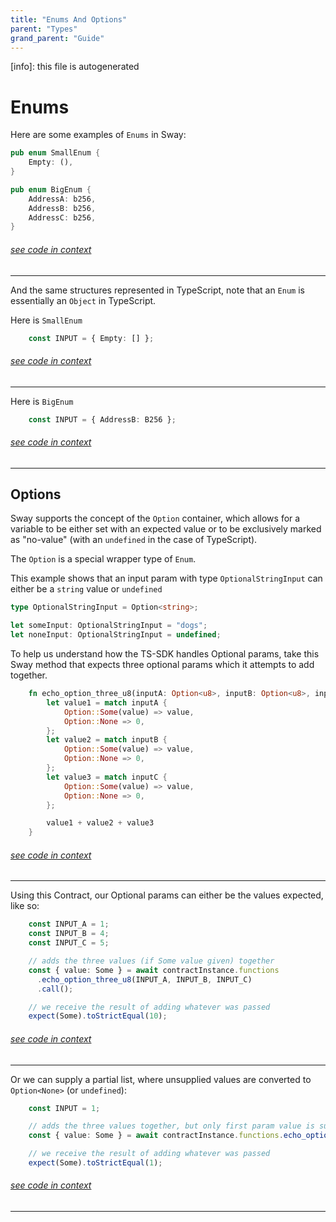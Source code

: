 ```yaml
---
title: "Enums And Options"
parent: "Types"
grand_parent: "Guide"
---
```


[info]: this file is autogenerated
# Enums

Here are some examples of `Enums` in Sway:

```rust
pub enum SmallEnum {
    Empty: (),
}

pub enum BigEnum {
    AddressA: b256,
    AddressB: b256,
    AddressC: b256,
}
```
###### [see code in context](https://github.com/FuelLabs/fuels-ts/blob/master/packages/fuel-gauge/test-projects/coverage-contract/src/main.sw#L37-L47)

---


And the same structures represented in TypeScript, note that an `Enum` is essentially an `Object` in TypeScript.

Here is `SmallEnum`

```typescript
    const INPUT = { Empty: [] };
```
###### [see code in context](https://github.com/FuelLabs/fuels-ts/blob/master/packages/fuel-gauge/src/coverage-contract.test.ts#L175-L177)

---


Here is `BigEnum`

```typescript
    const INPUT = { AddressB: B256 };
```
###### [see code in context](https://github.com/FuelLabs/fuels-ts/blob/master/packages/fuel-gauge/src/coverage-contract.test.ts#L183-L185)

---


## Options

Sway supports the concept of the `Option` container, which allows for a variable to be either set with an expected value or to be exclusively marked as "no-value" (with an `undefined` in the case of TypeScript).

The `Option` is a special wrapper type of `Enum`.

This example shows that an input param with type `OptionalStringInput` can either be a `string` value or `undefined`

```typescript
type OptionalStringInput = Option<string>;

let someInput: OptionalStringInput = "dogs";
let noneInput: OptionalStringInput = undefined;
```

To help us understand how the TS-SDK handles Optional params, take this Sway method that expects three optional params which it attempts to add together.

```rust
    fn echo_option_three_u8(inputA: Option<u8>, inputB: Option<u8>, inputC: Option<u8>) -> u8 {
        let value1 = match inputA {
            Option::Some(value) => value,
            Option::None => 0,
        };
        let value2 = match inputB {
            Option::Some(value) => value,
            Option::None => 0,
        };
        let value3 = match inputC {
            Option::Some(value) => value,
            Option::None => 0,
        };

        value1 + value2 + value3
    }
```
###### [see code in context](https://github.com/FuelLabs/fuels-ts/blob/master/packages/fuel-gauge/test-projects/coverage-contract/src/main.sw#L258-L275)

---


Using this Contract, our Optional params can either be the values expected, like so:

```typescript
    const INPUT_A = 1;
    const INPUT_B = 4;
    const INPUT_C = 5;

    // adds the three values (if Some value given) together
    const { value: Some } = await contractInstance.functions
      .echo_option_three_u8(INPUT_A, INPUT_B, INPUT_C)
      .call();

    // we receive the result of adding whatever was passed
    expect(Some).toStrictEqual(10);
```
###### [see code in context](https://github.com/FuelLabs/fuels-ts/blob/master/packages/fuel-gauge/src/coverage-contract.test.ts#L216-L228)

---


Or we can supply a partial list, where unsupplied values are converted to `Option<None>` (or `undefined`):

```typescript
    const INPUT = 1;

    // adds the three values together, but only first param value is supplied
    const { value: Some } = await contractInstance.functions.echo_option_three_u8(INPUT).call();

    // we receive the result of adding whatever was passed
    expect(Some).toStrictEqual(1);
```
###### [see code in context](https://github.com/FuelLabs/fuels-ts/blob/master/packages/fuel-gauge/src/coverage-contract.test.ts#L232-L240)

---

